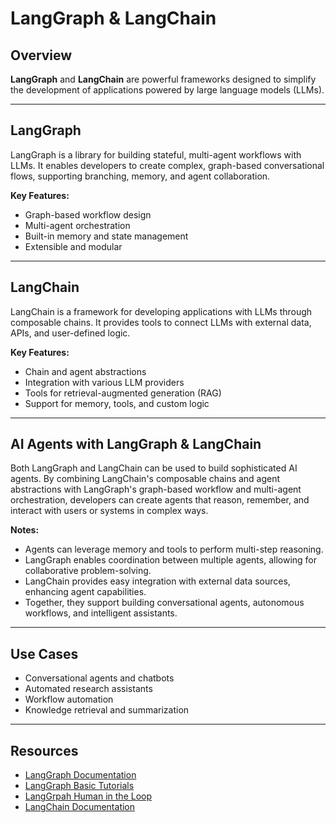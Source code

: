 # LangGraph & LangChain

## Overview

**LangGraph** and **LangChain** are powerful frameworks designed to simplify the development of applications powered by large language models (LLMs).

---

## LangGraph

LangGraph is a library for building stateful, multi-agent workflows with LLMs. It enables developers to create complex, graph-based conversational flows, supporting branching, memory, and agent collaboration.

**Key Features:**
- Graph-based workflow design
- Multi-agent orchestration
- Built-in memory and state management
- Extensible and modular

---

## LangChain

LangChain is a framework for developing applications with LLMs through composable chains. It provides tools to connect LLMs with external data, APIs, and user-defined logic.

**Key Features:**
- Chain and agent abstractions
- Integration with various LLM providers
- Tools for retrieval-augmented generation (RAG)
- Support for memory, tools, and custom logic

---

## AI Agents with LangGraph & LangChain

Both LangGraph and LangChain can be used to build sophisticated AI agents. By combining LangChain's composable chains and agent abstractions with LangGraph's graph-based workflow and multi-agent orchestration, developers can create agents that reason, remember, and interact with users or systems in complex ways.

**Notes:**
- Agents can leverage memory and tools to perform multi-step reasoning.
- LangGraph enables coordination between multiple agents, allowing for collaborative problem-solving.
- LangChain provides easy integration with external data sources, enhancing agent capabilities.
- Together, they support building conversational agents, autonomous workflows, and intelligent assistants.

---

## Use Cases

- Conversational agents and chatbots
- Automated research assistants
- Workflow automation
- Knowledge retrieval and summarization

---

## Resources

- [LangGraph Documentation](https://langchain-ai.github.io/langgraph/)
- [LangGraph Basic Tutorials](https://langchain-ai.github.io/langgraph/tutorials/get-started/1-build-basic-chatbot/)
- [LangGrpah Human in the Loop](https://langchain-ai.github.io/langgraph/concepts/human_in_the_loop/)
- [LangChain Documentation](https://python.langchain.com/)
